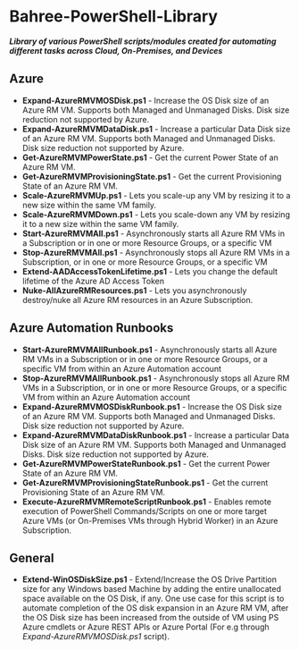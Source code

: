 # Bahree-PowerShell-Library

_**Library of various PowerShell scripts/modules created for automating different tasks across Cloud, On-Premises, and Devices**_

## Azure

- **Expand-AzureRMVMOSDisk.ps1** - Increase the OS Disk size of an Azure RM VM. Supports both Managed and Unmanaged Disks. Disk size reduction not supported by Azure.
- **Expand-AzureRMVMDataDisk.ps1** - Increase a particular Data Disk size of an Azure RM VM. Supports both Managed and Unmanaged Disks. Disk size reduction not supported by Azure.
- **Get-AzureRMVMPowerState.ps1** - Get the current Power State of an Azure RM VM.
- **Get-AzureRMVMProvisioningState.ps1** - Get the current Provisioning State of an Azure RM VM.
- **Scale-AzureRMVMUp.ps1** - Lets you scale-up any VM by resizing it to a new size within the same VM family.
- **Scale-AzureRMVMDown.ps1** - Lets you scale-down any VM by resizing it to a new size within the same VM family.
- **Start-AzureRMVMAll.ps1** - Asynchronously starts all Azure RM VMs in a Subscription or in one or more Resource Groups, or a specific VM
- **Stop-AzureRMVMAll.ps1** - Asynchronously stops all Azure RM VMs in a Subscription, or in one or more Resource Groups, or a specific VM
- **Extend-AADAccessTokenLifetime.ps1** - Lets you change the default lifetime of the Azure AD Access Token
- **Nuke-AllAzureRMResources.ps1** - Lets you asynchronously destroy/nuke all Azure RM resources in an Azure Subscription.

## Azure Automation Runbooks

- **Start-AzureRMVMAllRunbook.ps1** - Asynchronously starts all Azure RM VMs in a Subscription or in one or more Resource Groups, or a specific VM from within an Azure Automation account
- **Stop-AzureRMVMAllRunbook.ps1** - Asynchronously stops all Azure RM VMs in a Subscription, or in one or more Resource Groups, or a specific VM from within an Azure Automation account
- **Expand-AzureRMVMOSDiskRunbook.ps1** - Increase the OS Disk size of an Azure RM VM. Supports both Managed and Unmanaged Disks. Disk size reduction not supported by Azure.
- **Expand-AzureRMVMDataDiskRunbook.ps1** - Increase a particular Data Disk size of an Azure RM VM. Supports both Managed and Unmanaged Disks. Disk size reduction not supported by Azure.
- **Get-AzureRMVMPowerStateRunbook.ps1** - Get the current Power State of an Azure RM VM.
- **Get-AzureRMVMProvisioningStateRunbook.ps1** - Get the current Provisioning State of an Azure RM VM.
- **Execute-AzureRMVMRemoteScriptRunbook.ps1** - Enables remote execution of PowerShell Commands/Scripts on one or more target Azure VMs (or On-Premises VMs through Hybrid Worker) in an Azure Subscription.

## General

- **Extend-WinOSDiskSize.ps1** - Extend/Increase the OS Drive Partition size for any Windows based Machine by adding the entire unallocated space available on the OS Disk, if any. One use case for this script is to automate completion of the OS disk expansion in an Azure RM VM, after the OS Disk size has been increased from the outside of VM using PS Azure cmdlets or Azure REST APIs or Azure Portal (For e.g through _Expand-AzureRMVMOSDisk.ps1_ script).
